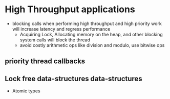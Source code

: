 # High Throughput applications
- blocking calls when performing high throughput and high priority work will increase latency and regress performance
    - Acquiring Lock, Allocating memory on the heap, and other blocking system calls will block the thread
    - avoid costly arithmetic ops like division and modulo, use bitwise ops


## priority thread callbacks

## Lock free data-structures data-structures
- Atomic types